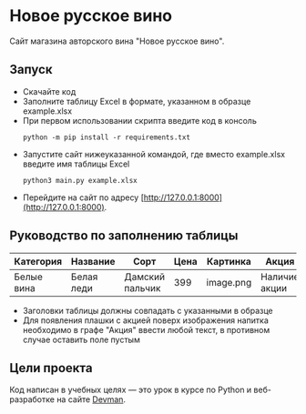 # Новое русское вино

Сайт магазина авторского вина "Новое русское вино".

## Запуск

- Скачайте код
- Заполните таблицу Excel в формате, указанном в образце example.xlsx
- При первом использовании скрипта введите код в консоль
  ```
  python -m pip install -r requirements.txt
  ``` 
- Запустите сайт нижеуказанной командой, где вместо example.xlsx введите имя таблицы Excel
  ```
  python3 main.py example.xlsx
  ```
- Перейдите на сайт по адресу [http://127.0.0.1:8000](http://127.0.0.1:8000).

## Руководство по заполнению таблицы

 | Категория | Название | Сорт | Цена | Картинка | Акция |
 |-----------|----------|------|------|----------|-------|
 |  Белые вина | Белая леди | Дамский пальчик | 399 | image.png | Наличие акции |
 
- Заголовки таблицы должны совпадать с указанными в образце
- Для появления плашки с акцией поверх изображения напитка необходимо в графе "Акция" ввести любой текст, в противном случае оставить поле пустым

## Цели проекта

Код написан в учебных целях — это урок в курсе по Python и веб-разработке на сайте [Devman](https://dvmn.org).
